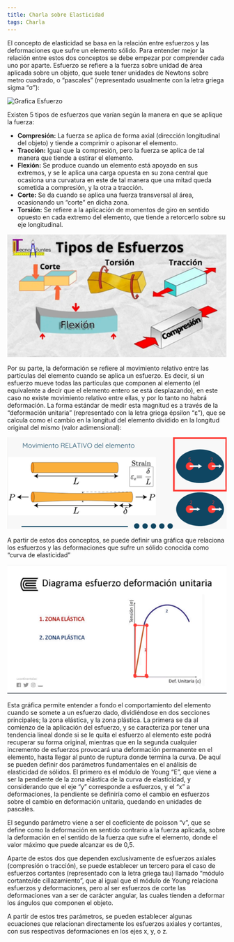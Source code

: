 ```yaml
---
title: Charla sobre Elasticidad
tags: Charla
---
```


El concepto de elasticidad se basa en la relación entre esfuerzos y las deformaciones que sufre un elemento sólido. Para entender mejor la relación entre estos dos conceptos se debe empezar por comprender cada uno por aparte.
Esfuerzo se refiere a la fuerza sobre unidad de área aplicada sobre un objeto, que suele tener unidades de Newtons sobre metro cuadrado, o “pascales” (representado usualmente con la letra griega sigma “σ”):

<img src="{{ site.baseurl }}/assets/img/esfuerzo.png" alt="Grafica Esfuerzo" width="600">


Existen 5 tipos de esfuerzos que varían según la manera en que se aplique la fuerza:
-	**Compresión:** La fuerza se aplica de forma axial (dirección longitudinal del objeto) y tiende a comprimir o apisonar el elemento.
-	**Tracción:** Igual que la compresión, pero la fuerza se aplica de tal manera que tiende a estirar el elemento.
-	**Flexión:** Se produce cuando un elemento está apoyado en sus extremos, y se le aplica una carga opuesta en su zona central que ocasiona una curvatura en este de tal manera que una mitad queda sometida a compresión, y la otra a tracción.
-	**Corte:** Se da cuando se aplica una fuerza transversal al área, ocasionando un “corte” en dicha zona.
-	**Torsión:** Se refiere a la aplicación de momentos de giro en sentido opuesto en cada extremo del elemento, que tiende a retorcerlo sobre su eje longitudinal.	

<img src="/assets/img/Tipos-esf.png" alt="Tipos de esfuerzo" width="600">

Por su parte, la deformación se refiere al movimiento relativo entre las partículas del elemento cuando se aplica un esfuerzo. Es decir, si un esfuerzo mueve todas las partículas que componen al elemento (el equivalente a decir que el elemento entero se está desplazando), en este caso no existe movimiento relativo entre ellas, y por lo tanto no habrá deformación.
La forma estándar de medir esta magnitud es a través de la “deformación unitaria” (representado con la letra griega épsilon “ε”), que se calcula como el cambio en la longitud del elemento dividido en la longitud original del mismo (valor adimensional):

<img src="/assets/img/def.png" alt="Deformación" width="600">

A partir de estos dos conceptos, se puede definir una gráfica que relaciona los esfuerzos y las deformaciones que sufre un sólido conocida como “curva de elasticidad”

<img src="/assets/img/curva-esf-def.png" alt="Curva esfuerzo vs deformación" width="600">

Esta gráfica permite entender a fondo el comportamiento del elemento cuando se somete a un esfuerzo dado, dividiéndose en dos secciones principales; la zona elástica, y la zona plástica. La primera se da al comienzo de la aplicación del esfuerzo, y se caracteriza por tener una tendencia lineal donde si se le quita el esfuerzo al elemento este podrá recuperar su forma original, mientras que en la segunda cualquier incremento de esfuerzos provocará una deformación permanente en el elemento, hasta llegar al punto de ruptura donde termina la curva.
De aquí se pueden definir dos parámetros fundamentales en el análisis de elasticidad de sólidos. El primero es el módulo de Young “E”, que viene a ser la pendiente de la zona elástica de la curva de elasticidad, y considerando que el eje “y” corresponde a esfuerzos, y el “x” a deformaciones, la pendiente se definiría como el cambio en esfuerzos sobre el cambio en deformación unitaria, quedando en unidades de pascales.

El segundo parámetro viene a ser el coeficiente de poisson “v”, que se define como la deformación en sentido contrario a la fuerza aplicada, sobre la deformación en el sentido de la fuerza que sufre el elemento, donde el valor máximo que puede alcanzar es de 0,5.

Aparte de estos dos que dependen exclusivamente de esfuerzos axiales (compresión o tracción), se puede establecer un tercero para el caso de esfuerzos cortantes (representado con la letra griega tau) llamado “módulo cortante/de cillazamiento”, que al igual que el módulo de Young relaciona esfuerzos y deformaciones, pero al ser esfuerzos de corte las deformaciones van a ser de carácter angular, las cuales tienden a deformar los ángulos que componen el objeto.

A partir de estos tres parámetros, se pueden establecer algunas ecuaciones que relacionan directamente los esfuerzos axiales y cortantes, con sus respectivas deformaciones en los ejes x, y, o z.